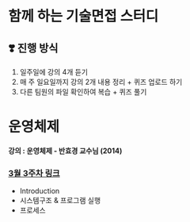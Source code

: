 # 함께 하는 기술면접 스터디
## ❣️ 진행 방식
1. 일주일에 강의 4개 듣기
2. 매 주 일요일까지 강의 2개 내용 정리 + 퀴즈 업로드 하기
3. 다른 팀원의 파일 확인하여 복습 + 퀴즈 풀기


# 운영체제
#### 강의 : 운영체제 - 반효경 교수님 (2014)

### [3월 3주차 링크](https://github.com/hotpineapple/study-for-Tech-Interview/tree/main/OS/week01)
 * Introduction
 * 시스템구조 & 프로그램 실행
 * 프로세스

